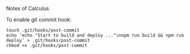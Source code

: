 Notes of Calculus

To enable git commit hook:
```
touch .git/hooks/post-commit
echo 'echo "Start to build and deploy ..."\nnpm run build && npm run deploy' > .git/hooks/post-commit
chmod +x .git/hooks/post-commit
```
